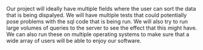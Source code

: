 Our project will ideally have multiple fields where the user can sort the data that is being dispalyed.
We will have multiple tests that could potentially pose problems with the sql code that is being run.
We will also try to run large volumes of queries to the server to see the effect that this might have.
We can also run these on multiple operating systems to make sure that a wide array of users will be able to 
enjoy our software.